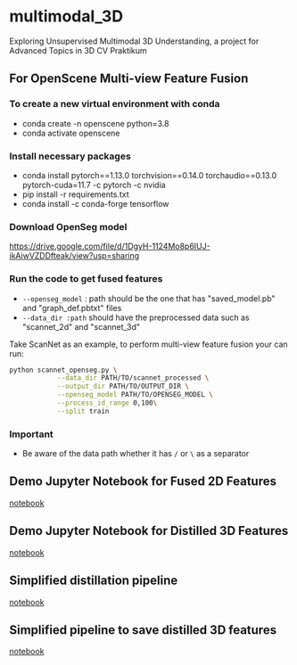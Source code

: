 # multimodal_3D
Exploring Unsupervised Multimodal 3D Understanding, a project for Advanced Topics in 3D CV Praktikum

## For OpenScene Multi-view Feature Fusion
### To create a new virtual environment with conda
- conda create -n openscene python=3.8
- conda activate openscene
### Install necessary packages
- conda install pytorch==1.13.0 torchvision==0.14.0 torchaudio==0.13.0 pytorch-cuda=11.7 -c pytorch -c nvidia
- pip install -r requirements.txt
- conda install -c conda-forge tensorflow
### Download OpenSeg model 
https://drive.google.com/file/d/1DgyH-1124Mo8p6IUJ-ikAiwVZDDfteak/view?usp=sharing

### Run the code to get fused features

- `--openseg_model` : path should be the one that has "saved_model.pb" and "graph_def.pbtxt" files
- `--data_dir :path` should have the preprocessed data such as "scannet_2d" and "scannet_3d"

Take ScanNet as an example, to perform multi-view feature fusion your can run:
```bash
python scannet_openseg.py \
            --data_dir PATH/TO/scannet_processed \
            --output_dir PATH/TO/OUTPUT_DIR \
            --openseg_model PATH/TO/OPENSEG_MODEL \
            --process_id_range 0,100\
            --split train
```
### Important
- Be aware of the data path whether it has `/` or `\` as a separator


## Demo Jupyter Notebook for Fused 2D Features
[notebook](demo_2d.ipynb)
## Demo Jupyter Notebook for Distilled 3D Features
[notebook](demo_3d.ipynb)

## Simplified distillation pipeline
[notebook](distill_simplified.ipynb)
## Simplified pipeline to save distilled 3D features
[notebook](eval_simplified.ipynb)
